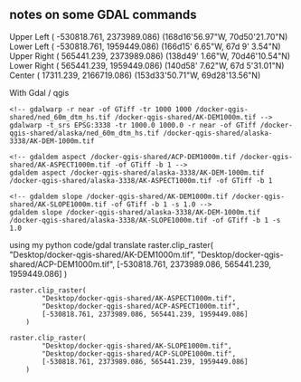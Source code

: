 ## notes on some GDAL commands

Upper Left  ( -530818.761, 2373989.086) (168d16'56.97"W, 70d50'21.70"N)
Lower Left  ( -530818.761, 1959449.086) (166d15' 6.65"W, 67d 9' 3.54"N)
Upper Right (  565441.239, 2373989.086) (138d49' 1.66"W, 70d46'10.54"N)
Lower Right (  565441.239, 1959449.086) (140d58' 7.62"W, 67d 5'31.01"N)
Center      (   17311.239, 2166719.086) (153d33'50.71"W, 69d28'13.56"N)


With Gdal / qgis

    <!-- gdalwarp -r near -of GTiff -tr 1000 1000 /docker-qgis-shared/ned_60m_dtm_hs.tif /docker-qgis-shared/AK-DEM1000m.tif -->
    gdalwarp -t_srs EPSG:3338 -tr 1000.0 1000.0 -r near -of GTiff /docker-qgis-shared/alaska/ned_60m_dtm_hs.tif /docker-qgis-shared/alaska-3338/AK-DEM-1000m.tif

    <!-- gdaldem aspect /docker-qgis-shared/ACP-DEM1000m.tif /docker-qgis-shared/AK-ASPECT1000m.tif -of GTiff -b 1 -->
    gdaldem aspect /docker-qgis-shared/alaska-3338/AK-DEM-1000m.tif /docker-qgis-shared/alaska-3338/AK-ASPECT1000m.tif -of GTiff -b 1

    <!-- gdaldem slope /docker-qgis-shared/AK-DEM1000m.tif /docker-qgis-shared/AK-SLOPE1000m.tif -of GTiff -b 1 -s 1.0 -->
    gdaldem slope /docker-qgis-shared/alaska-3338/AK-DEM-1000m.tif /docker-qgis-shared/alaska-3338/AK-SLOPE1000m.tif -of GTiff -b 1 -s 1.0


using my python code/gdal translate
    raster.clip_raster(  
        "Desktop/docker-qgis-shared/AK-DEM1000m.tif", 
        "Desktop/docker-qgis-shared/ACP-DEM1000m.tif", 
        [-530818.761, 2373989.086, 565441.239, 1959449.086] 
    )          

    raster.clip_raster(  
            "Desktop/docker-qgis-shared/AK-ASPECT1000m.tif", 
            "Desktop/docker-qgis-shared/ACP-ASPECT1000m.tif", 
            [-530818.761, 2373989.086, 565441.239, 1959449.086] 
        )                                                                      

    raster.clip_raster(  
            "Desktop/docker-qgis-shared/AK-SLOPE1000m.tif", 
            "Desktop/docker-qgis-shared/ACP-SLOPE1000m.tif", 
            [-530818.761, 2373989.086, 565441.239, 1959449.086] 
        )     
